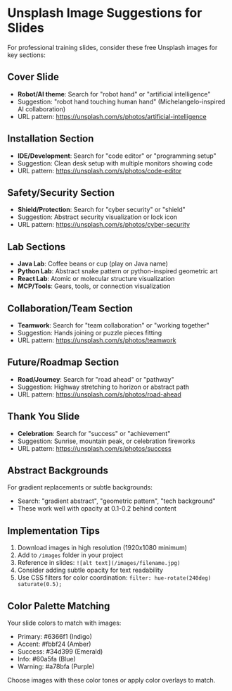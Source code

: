 # Unsplash Image Suggestions for Slides

For professional training slides, consider these free Unsplash images for key sections:

## Cover Slide
- **Robot/AI theme**: Search for "robot hand" or "artificial intelligence"
- Suggestion: "robot hand touching human hand" (Michelangelo-inspired AI collaboration)
- URL pattern: https://unsplash.com/s/photos/artificial-intelligence

## Installation Section
- **IDE/Development**: Search for "code editor" or "programming setup"
- Suggestion: Clean desk setup with multiple monitors showing code
- URL pattern: https://unsplash.com/s/photos/code-editor

## Safety/Security Section
- **Shield/Protection**: Search for "cyber security" or "shield"
- Suggestion: Abstract security visualization or lock icon
- URL pattern: https://unsplash.com/s/photos/cyber-security

## Lab Sections
- **Java Lab**: Coffee beans or cup (play on Java name)
- **Python Lab**: Abstract snake pattern or python-inspired geometric art
- **React Lab**: Atomic or molecular structure visualization
- **MCP/Tools**: Gears, tools, or connection visualization

## Collaboration/Team Section
- **Teamwork**: Search for "team collaboration" or "working together"
- Suggestion: Hands joining or puzzle pieces fitting
- URL pattern: https://unsplash.com/s/photos/teamwork

## Future/Roadmap Section
- **Road/Journey**: Search for "road ahead" or "pathway"
- Suggestion: Highway stretching to horizon or abstract path
- URL pattern: https://unsplash.com/s/photos/road-ahead

## Thank You Slide
- **Celebration**: Search for "success" or "achievement"
- Suggestion: Sunrise, mountain peak, or celebration fireworks
- URL pattern: https://unsplash.com/s/photos/success

## Abstract Backgrounds
For gradient replacements or subtle backgrounds:
- Search: "gradient abstract", "geometric pattern", "tech background"
- These work well with opacity at 0.1-0.2 behind content

## Implementation Tips
1. Download images in high resolution (1920x1080 minimum)
2. Add to `/images` folder in your project
3. Reference in slides: `![alt text](/images/filename.jpg)`
4. Consider adding subtle opacity for text readability
5. Use CSS filters for color coordination: `filter: hue-rotate(240deg) saturate(0.5);`

## Color Palette Matching
Your slide colors to match with images:
- Primary: #6366f1 (Indigo)
- Accent: #fbbf24 (Amber)
- Success: #34d399 (Emerald)
- Info: #60a5fa (Blue)
- Warning: #a78bfa (Purple)

Choose images with these color tones or apply color overlays to match.